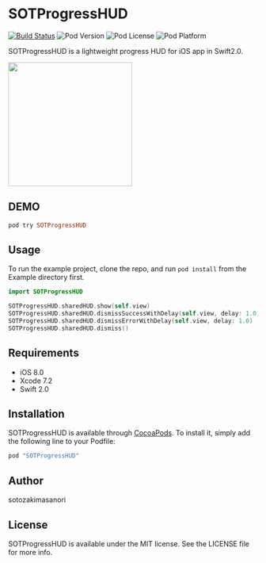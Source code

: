 # SOTProgressHUD

[![Build Status](https://travis-ci.org/sotozaraki/SOTProgressHUD.svg?branch=master)](https://travis-ci.org/sotozaraki/SOTProgressHUD)
![Pod Version](https://img.shields.io/cocoapods/v/SOTProgressHUD.svg?style=flat)
![Pod License](https://img.shields.io/cocoapods/l/SOTProgressHUD.svg?style=flat)
![Pod Platform](https://img.shields.io/cocoapods/p/SOTProgressHUD.svg?style=flat)

SOTProgressHUD is a lightweight progress HUD for iOS app in Swift2.0.

<img src="http://wst.xsrv.jp/SOTProgressHUD/SOTProgressHUD.gif" width=250.0>

## DEMO

```ruby
pod try SOTProgressHUD
```

## Usage

To run the example project, clone the repo, and run `pod install` from the Example directory first.

```swift
import SOTProgressHUD
```
```swift
SOTProgressHUD.sharedHUD.show(self.view)
SOTProgressHUD.sharedHUD.dismissSuccessWithDelay(self.view, delay: 1.0)
SOTProgressHUD.sharedHUD.dismissErrorWithDelay(self.view, delay: 1.0)
SOTProgressHUD.sharedHUD.dismiss()
```

## Requirements
* iOS 8.0
* Xcode 7.2
* Swift 2.0  

## Installation

SOTProgressHUD is available through [CocoaPods](http://cocoapods.org). To install
it, simply add the following line to your Podfile:

```ruby
pod "SOTProgressHUD"
```

## Author

sotozakimasanori


## License

SOTProgressHUD is available under the MIT license. See the LICENSE file for more info.
